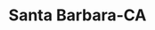 ---
title: Santa Barbara-CA
slug: santa-barbara-ca
f_state:
- cms/state/california.md
f_locations:
- cms/payday-loan/business-commerce-solutions-inc.-5588.md
- cms/payday-loan/cash-now-8079.md
- cms/payday-loan/coastal-advance-15116.md
- cms/payday-loan/coastal-advance-15117.md
- cms/payday-loan/emergency-cash-16779.md
- cms/payday-loan/fiesta-check-cashing-17993.md
- cms/payday-loan/san-andres-cash-parcel-26204.md
- cms/payday-loan/speedy-check-cashing-26809.md
- cms/payday-loan/speedy-check-cashing-26811.md
updated-on: '2024-05-30T13:41:28.615Z'
created-on: '2024-05-30T13:41:28.615Z'
published-on: '2024-05-30T13:54:32.469Z'
f_city: Santa Barbara
layout: '[city].html'
tags: city
---